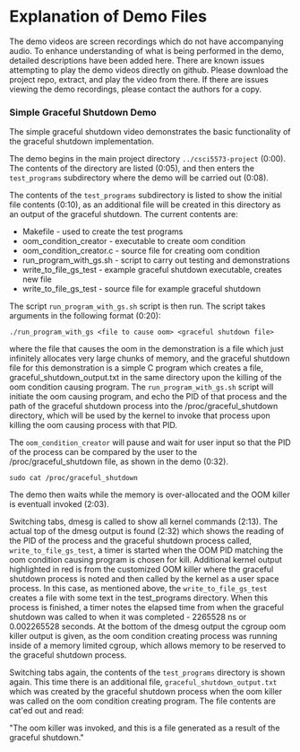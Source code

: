 # Explanation of Demo Files
The demo videos are screen recordings which do not have accompanying audio. To enhance understanding of what is being performed in the demo, detailed descriptions have been added here. There are known issues attempting to play the demo videos directly on github. Please download the project repo, extract, and play the video from there. If there are issues viewing the demo recordings, please contact the authors for a copy.

### Simple Graceful Shutdown Demo
The simple graceful shutdown video demonstrates the basic functionality of the graceful shutdown implementation.

The demo begins in the main project directory ```../csci5573-project``` (0:00). The contents of the directory are listed (0:05), and then enters the ```test_programs``` subdirectory where the demo will be carried out (0:08).

The contents of the ```test_programs``` subdirectory is listed to show the initial file contents (0:10), as an additional file will be created in this directory as an output of the graceful shutdown. The current contents are:
- Makefile - used to create the test programs
- oom_condition_creator - executable to create oom condition
- oom_condition_creator.c - source file for creating oom condition
- run_program_with_gs.sh - script to carry out testing and demonstrations
- write_to_file_gs_test - example graceful shutdown executable, creates new file
- write_to_file_gs_test - source file for example graceful shutdown

The script ```run_program_with_gs.sh``` script is then run. The script takes arguments in the following format (0:20):

```./run_program_with_gs <file to cause oom> <graceful shutdown file>```

where the file that causes the oom in the demonstration is a file which just infinitely allocates very large chunks of memory, and the graceful shutdown file for this demonstration is a simple C program which creates a file, graceful_shutdown_output.txt in the same directory upon the killing of the oom condition causing program. The ```run_program_with_gs.sh``` script will initiate the oom causing program, and echo the PID of that process and the path of the graceful shutdown process into the /proc/graceful_shutdown directory, which will be used by the kernel to invoke that process upon killing the oom causing process with that PID.

The ```oom_condition_creator``` will pause and wait for user input so that the PID of the process can be compared by the user to the /proc/graceful_shutdown file, as shown in the demo (0:32).

```sudo cat /proc/graceful_shutdown```

The demo then waits while the memory is over-allocated and the OOM killer is eventuall invoked (2:03).

Switching tabs, dmesg is called to show all kernel commands (2:13). The actual top of the dmesg output is found (2:32) which shows the reading of the PID of the process and the graceful shutdown process called, ```write_to_file_gs_test```, a timer is started when the OOM PID matching the oom condition causing program is chosen for kill. Additional kernel output highlighted in red is from the customized OOM killer where the graceful shutdown process is noted and then called by the kernel as a user space process. In this case, as mentioned above, the ```write_to_file_gs_test``` creates a file with some text in the test_programs directory. When this process is finished, a timer notes the elapsed time from when the graceful shutdown was called to when it was completed - 2265528 ns or 0.002265528 seconds. At the bottom of the dmesg output the cgroup oom killer output is given, as the oom condition creating process was running inside of a memory limited cgroup, which allows memory to be reserved to the graceful shutdown process.

Switching tabs again, the contents of the ```test_programs``` directory is shown again. This time there is an additional file, ```graceful_shutdown_output.txt``` which was created by the graceful shutdown process when the oom killer was called on the oom condition creating program. The file contents are cat'ed out and read:

"The oom killer was invoked, and this is a file generated as a result of the graceful shutdown."
